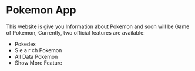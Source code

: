 # Pokemon App

This website is give you Information about Pokemon and soon will be Game of Pokemon,
Currently, two official features are available:

- Pokedex
- S e a r ch Pokemon
- All Data Pokemon
- Show More Feature
